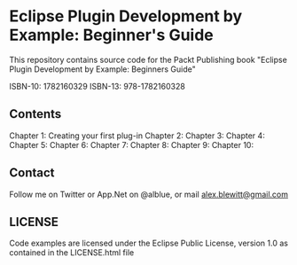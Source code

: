 Eclipse Plugin Development by Example: Beginner's Guide
=======================================================

This repository contains source code for the Packt Publishing book
"Eclipse Plugin Development by Example: Beginners Guide"

ISBN-10: 1782160329
ISBN-13: 978-1782160328

Contents
--------

Chapter 1: Creating your first plug-in
Chapter 2:
Chapter 3:
Chapter 4:
Chapter 5:
Chapter 6:
Chapter 7:
Chapter 8:
Chapter 9:
Chapter 10:

Contact
-------

Follow me on Twitter or App.Net on @alblue, or mail alex.blewitt@gmail.com

LICENSE
-------

Code examples are licensed under the Eclipse Public License, version 1.0
as contained in the LICENSE.html file

